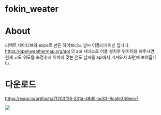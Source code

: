# fokin_weater

# About

리액트 네이티브와 expo로 만든 하이브리드 날씨 어플리케이션 입니다.
https://openweathermap.org/api 의 api 서비스로
어플 설치후 위치허용 해주시면 현재 고도 위도를 측정후에 위치에 맞는 온도 날씨를 api에서 가져와서
화면에 보여줍니다.

# 다운로드
https://expo.io/artifacts/7f200f26-231a-48d5-ac83-9cafe346eec7

<img src="https://user-images.githubusercontent.com/60978437/93668481-72d1a800-fac7-11ea-9b02-b2833d0b504c.png">
